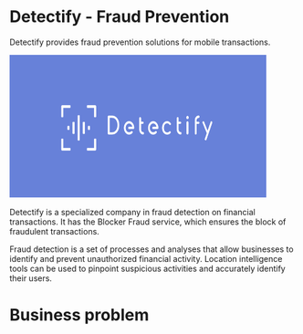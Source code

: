 # Detectify - Fraud Prevention
Detectify provides fraud prevention solutions for mobile transactions.

<img src=images/detectify_logo.png width="450" height="250"/>

<p>Detectify is a specialized company in fraud detection on financial transactions. It has the Blocker Fraud service, which ensures the block of fraudulent transactions.</p>

<p>Fraud detection is a set of processes and analyses that allow businesses to identify and prevent unauthorized financial activity. Location intelligence tools can be used to pinpoint suspicious activities and accurately identify their users.</p>

<h1 dir="auto">Business problem</h1>
